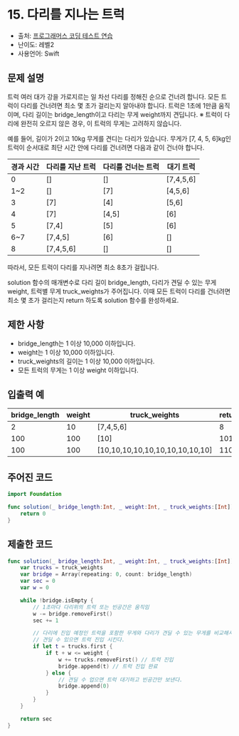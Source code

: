 # 15. 다리를 지나는 트럭

- 출처: [프로그래머스 코딩 테스트 연습](https://programmers.co.kr/learn/challenges)
- 난이도: 레벨2
- 사용언어: Swift



## 문제 설명  

트럭 여러 대가 강을 가로지르는 일 차선 다리를 정해진 순으로 건너려 합니다. 모든 트럭이 다리를 건너려면 최소 몇 초가 걸리는지 알아내야 합니다. 트럭은 1초에 1만큼 움직이며, 다리 길이는 bridge_length이고 다리는 무게 weight까지 견딥니다.
※ 트럭이 다리에 완전히 오르지 않은 경우, 이 트럭의 무게는 고려하지 않습니다.

예를 들어, 길이가 2이고 10kg 무게를 견디는 다리가 있습니다. 무게가 [7, 4, 5, 6]kg인 트럭이 순서대로 최단 시간 안에 다리를 건너려면 다음과 같이 건너야 합니다.

| 경과 시간 | 다리를 지난 트럭 | 다리를 건너는 트럭 | 대기 트럭 |
| --------- | ---------------- | ------------------ | --------- |
| 0         | []               | []                 | [7,4,5,6] |
| 1~2       | []               | [7]                |	[4,5,6]   |
| 3         | [7]              | [4]                | [5,6]     |
| 4         |	[7]              | [4,5]              |	[6]       |
| 5         |	[7,4]            | [5]                |	[6]       |
| 6~7       |	[7,4,5]          | [6]                |	[]        |
| 8         |	[7,4,5,6]        | []	                | []        |

따라서, 모든 트럭이 다리를 지나려면 최소 8초가 걸립니다.

solution 함수의 매개변수로 다리 길이 bridge_length, 다리가 견딜 수 있는 무게 weight, 트럭별 무게 truck_weights가 주어집니다. 이때 모든 트럭이 다리를 건너려면 최소 몇 초가 걸리는지 return 하도록 solution 함수를 완성하세요.


## 제한 사항    

- bridge_length는 1 이상 10,000 이하입니다.
- weight는 1 이상 10,000 이하입니다.
- truck_weights의 길이는 1 이상 10,000 이하입니다.
- 모든 트럭의 무게는 1 이상 weight 이하입니다.



## 입출력 예  

| bridge_length |	weight | truck_weights                   | return |
| ------------- | ------ | ------------------------------- | ------ |
| 2             |	10     | [7,4,5,6]                       | 8      |
| 100           |	100    | [10]                            | 101    |
| 100           |	100    | [10,10,10,10,10,10,10,10,10,10] | 110    |


## 주어진 코드  

~~~swift
import Foundation

func solution(_ bridge_length:Int, _ weight:Int, _ truck_weights:[Int]) -> Int {
    return 0
}
~~~



## 제출한 코드  

~~~swift
func solution(_ bridge_length:Int, _ weight:Int, _ truck_weights:[Int]) -> Int {
    var trucks = truck_weights
    var bridge = Array(repeating: 0, count: bridge_length)
    var sec = 0
    var w = 0

    while !bridge.isEmpty {
        // 1초마다 다리위의 트럭 또는 빈공간은 움직임
        w -= bridge.removeFirst()
        sec += 1

        // 다리에 진입 예정인 트럭을 포함한 무게와 다리가 견딜 수 있는 무게를 비교해서
        // 견딜 수 있으면 트럭 진입 시킨다.
        if let t = trucks.first {
            if t + w <= weight {
                w += trucks.removeFirst() // 트럭 진입
                bridge.append(t) // 트럭 진입 완료
            } else {
                // 견딜 수 업으면 트럭 대기하고 빈공간만 보낸다.
                bridge.append(0)
            }
        }
    }

    return sec
}
~~~
